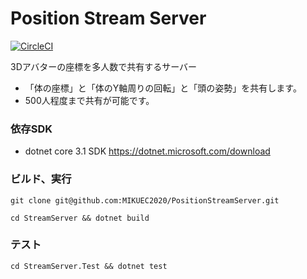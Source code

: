 # Position Stream Server

[![CircleCI](https://circleci.com/gh/MIKUEC2020/PositionStreamServer/tree/master.svg?style=svg&circle-token=0a7fc5748581995b2d99a947dc8d276e0dea4a4d)](https://circleci.com/gh/MIKUEC2020/PositionStreamServer/tree/master)

3Dアバターの座標を多人数で共有するサーバー

- 「体の座標」と「体のY軸周りの回転」と「頭の姿勢」を共有します。
- 500人程度まで共有が可能です。

### 依存SDK

- dotnet core 3.1 SDK
https://dotnet.microsoft.com/download

### ビルド、実行

`git clone git@github.com:MIKUEC2020/PositionStreamServer.git`

`cd StreamServer && dotnet build`

### テスト

`cd StreamServer.Test && dotnet test`
